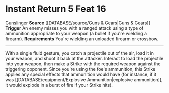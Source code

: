 ﻿---
actions: '[reaction]'
feat: Instant Return
id: '3206'
level: '16'
name: Instant Return
rarity: Common
requirement: You're wielding an unloaded firearm or crossbow.
source: '[[DATABASE/source/Guns & Gears|Guns & Gears]]'
trait:
- '[[DATABASE/trait/Gunslinger|Gunslinger]]'
trigger: An enemy misses you with a ranged attack using a type of ammunition appropriate
  to your weapon (abullet if you're wielding a firearm).
type: Feat

---
# Instant Return <span class="action-icon">5</span> <span class="item-type">Feat 16</span>

<span class="item-trait">Gunslinger</span>
**Source** [[DATABASE/source/Guns & Gears|Guns & Gears]]
**Trigger** An enemy misses you with a ranged attack using a type of ammunition appropriate to your weapon (a bullet if you're wielding a firearm).
**Requirements** You're wielding an unloaded firearm or crossbow.

---
With a single fluid gesture, you catch a projectile out of the air, load it in your weapon, and shoot it back at the attacker. Interact to load the projectile into your weapon, then make a Strike with the required weapon against the triggering opponent. Since you're using the foe's ammunition, this Strike applies any special effects that ammunition would have (for instance, if it was [[DATABASE/equipment/Explosive Ammunition|explosive ammunition]], it would explode in a burst of fire if your Strike hits).